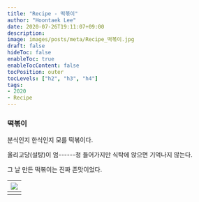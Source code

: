 ```yaml
---
title: "Recipe - 떡볶이"
author: "Hoontaek Lee"
date: 2020-07-26T19:11:07+09:00
description:
image: images/posts/meta/Recipe_떡볶이.jpg
draft: false
hideToc: false
enableToc: true
enableTocContent: false
tocPosition: outer
tocLevels: ["h2", "h3", "h4"]
tags:
- 2020
- Recipe
---
```


### 떡볶이

분식인지 한식인지 모를 떡볶이다.

올리고당(설탕)이 엄------청 들어가지만 식탁에 앉으면 기억나지 않는다.

그 날 만든 떡볶이는 진짜 존맛이었다.

| <img src="/en/posts/Recipe/Recipe_페이지_17.jpg" style="zoom:100%;" /> |
| :----------------------------------------------------------: |
|                                                              |

